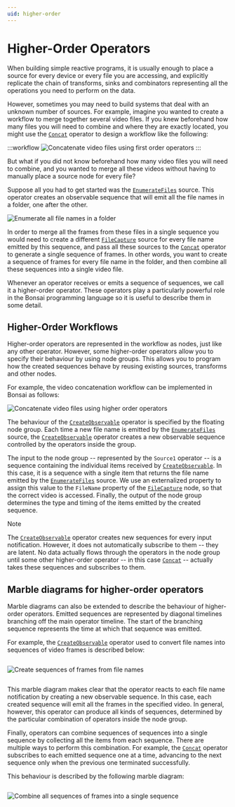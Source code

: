 ```yaml
---
uid: higher-order
---
```


# Higher-Order Operators

When building simple reactive programs, it is usually enough to place a source for every device or every file you are accessing, and explicitly replicate the chain of transforms, sinks and combinators representing all the operations you need to perform on the data.

However, sometimes you may need to build systems that deal with an unknown number of sources. For example, imagine you wanted to create a workflow to merge together several video files. If you knew beforehand how many files you will need to combine and where they are exactly located, you might use the [`Concat`] operator to design a workflow like the following:

:::workflow
![Concatenate video files using first order operators](~/workflows/concatfile-firstorder.bonsai)
:::

But what if you did not know beforehand how many video files you will need to combine, and you wanted to merge all these videos without having to manually place a source node for every file?

Suppose all you had to get started was the [`EnumerateFiles`] source. This operator creates an observable sequence that will emit all the file names in a folder, one after the other.

<img alt="Enumerate all file names in a folder"
     src="~/images/concatfile-enumeratefiles.svg"
     style="max-height:100px" />

In order to merge all the frames from these files in a single sequence you would need to create a different [`FileCapture`] source for every file name emitted by this sequence, and pass all these sources to the [`Concat`] operator to generate a single sequence of frames. In other words, you want to create a sequence of frames for every file name in the folder, and then combine all these sequences into a single video file.

Whenever an operator receives or emits a sequence of sequences, we call it a higher-order operator. These operators play a particularly powerful role in the Bonsai programming language so it is useful to describe them in some detail.

## Higher-Order Workflows

Higher-order operators are represented in the workflow as nodes, just like any other operator. However, some higher-order operators allow you to specify their behaviour by using node groups. This allows you to program how the created sequences behave by reusing existing sources, transforms and other nodes.

For example, the video concatenation workflow can be implemented in Bonsai as follows:

![Concatenate video files using higher order operators](~/images/concatfile-higherorder.png)

The behaviour of the [`CreateObservable`] operator is specified by the floating node group. Each time a new file name is emitted by the [`EnumerateFiles`] source, the [`CreateObservable`] operator creates a new observable sequence controlled by the operators inside the group.

The input to the node group -- represented by the `Source1` operator -- is a sequence containing the individual items received by [`CreateObservable`]. In this case, it is a sequence with a single item that returns the file name emitted by the [`EnumerateFiles`] source. We use an externalized property to assign this value to the `FileName` property of the [`FileCapture`] node, so that the correct video is accessed. Finally, the output of the node group determines the type and timing of the items emitted by the created sequence.

> [!Note]
> The [`CreateObservable`] operator creates new sequences for every input notification. However, it does not automatically subscribe to them -- they are latent. No data actually flows through the operators in the node group until some other higher-order operator -- in this case [`Concat`] -- actually takes these sequences and subscribes to them.

## Marble diagrams for higher-order operators

Marble diagrams can also be extended to describe the behaviour of higher-order operators. Emitted sequences are represented by diagonal timelines branching off the main operator timeline. The start of the branching sequence represents the time at which that sequence was emitted.

For example, the [`CreateObservable`] operator used to convert file names into sequences of video frames is described below: 

<img alt="Create sequences of frames from file names"
     src="~/images/concatfile-createobservable.svg"
     style="max-height:250px;padding:1em 0" />

This marble diagram makes clear that the operator reacts to each file name notification by creating a new observable sequence. In this case, each created sequence will emit all the frames in the specified video. In general, however, this operator can produce all kinds of sequences, determined by the particular combination of operators inside the node group.

Finally, operators can combine sequences of sequences into a single sequence by collecting all the items from each sequence. There are multiple ways to perform this combination. For example, the [`Concat`] operator subscribes to each emitted sequence one at a time, advancing to the next sequence only when the previous one terminated successfully.

This behaviour is described by the following marble diagram:

<img alt="Combine all sequences of frames into a single sequence"
     src="~/images/concatfile-combine.svg"
     style="max-height:250px;padding:1em 0" />

<!-- Reference-style links -->
[`Concat`]: xref:Bonsai.Reactive.Concat
[`EnumerateFiles`]: xref:Bonsai.IO.EnumerateFiles
[`FileCapture`]: xref:Bonsai.Vision.FileCapture
[`CreateObservable`]: xref:Bonsai.Reactive.CreateObservable